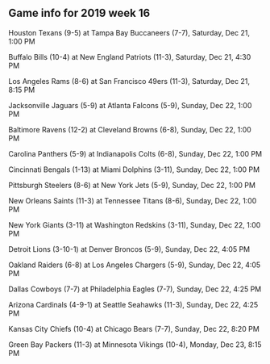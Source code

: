 ## Game info for 2019 week 16
Houston Texans (9-5) at Tampa Bay Buccaneers (7-7), Saturday, Dec 21, 1:00 PM



Buffalo Bills (10-4) at New England Patriots (11-3), Saturday, Dec 21, 4:30 PM



Los Angeles Rams (8-6) at San Francisco 49ers (11-3), Saturday, Dec 21, 8:15 PM



Jacksonville Jaguars (5-9) at Atlanta Falcons (5-9), Sunday, Dec 22, 1:00 PM

Baltimore Ravens (12-2) at Cleveland Browns (6-8), Sunday, Dec 22, 1:00 PM

Carolina Panthers (5-9) at Indianapolis Colts (6-8), Sunday, Dec 22, 1:00 PM

Cincinnati Bengals (1-13) at Miami Dolphins (3-11), Sunday, Dec 22, 1:00 PM

Pittsburgh Steelers (8-6) at New York Jets (5-9), Sunday, Dec 22, 1:00 PM

New Orleans Saints (11-3) at Tennessee Titans (8-6), Sunday, Dec 22, 1:00 PM

New York Giants (3-11) at Washington Redskins (3-11), Sunday, Dec 22, 1:00 PM



Detroit Lions (3-10-1) at Denver Broncos (5-9), Sunday, Dec 22, 4:05 PM

Oakland Raiders (6-8) at Los Angeles Chargers (5-9), Sunday, Dec 22, 4:05 PM

Dallas Cowboys (7-7) at Philadelphia Eagles (7-7), Sunday, Dec 22, 4:25 PM

Arizona Cardinals (4-9-1) at Seattle Seahawks (11-3), Sunday, Dec 22, 4:25 PM



Kansas City Chiefs (10-4) at Chicago Bears (7-7), Sunday, Dec 22, 8:20 PM



Green Bay Packers (11-3) at Minnesota Vikings (10-4), Monday, Dec 23, 8:15 PM

